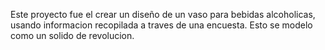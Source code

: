 Este proyecto fue el crear un diseño de un vaso para bebidas alcoholicas, usando informacion recopilada a traves de una encuesta.
Esto se modelo como un solido de revolucion.
